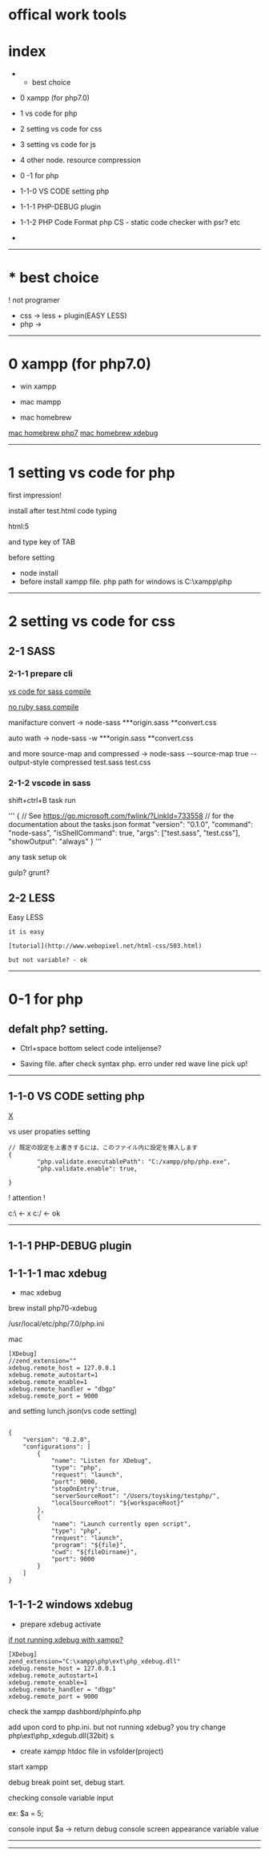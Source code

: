 # offical work tools

# index
- * best choice

- 0 xampp (for php7.0)
- 1 vs code for php
- 2 setting vs code for css
- 3 setting vs code for js

- 4 other node. resource compression

- 0 -1 for php 

- 1-1-0 VS CODE setting php
- 1-1-1 PHP-DEBUG plugin

- 1-1-2 
PHP Code Format
php CS - static code checker with psr?
etc


- 

--------------------------------
# * best choice

! not programer
- css -> less + plugin(EASY LESS)
- php -> 


--------------------------------
# 0 xampp (for php7.0)

- win xampp

- mac mampp

- mac homebrew

[mac homebrew php7](http://qiita.com/Arashi/items/42d6f6e40d7d48891fc9)
[mac homebrew xdebug](http://stackoverflow.com/questions/32291215/how-to-setup-x-debug-for-php7-on-mac)








-------------
# 1 setting vs code for php

first impression! 

install after test.html code typing

html:5

and type key of TAB


before setting
- node install
- before install xampp file. php path for windows  is C:\xampp\php


--------------
# 2 setting vs code for css



## 2-1 SASS

### 2-1-1 prepare cli 

[vs code for sass compile](http://celtislab.net/archives/20160303/vscode-node-sass/)

[no ruby sass compile](http://celtislab.net/archives/20160302/node-sass-cl/)


manifacture convert
->
	node-sass ***origin.sass **convert.css


auto wath
->
	node-sass -w ***origin.sass **convert.css

and more source-map and compressed
->
	node-sass --source-map true --output-style compressed  test.sass test.css




### 2-1-2 vscode in sass

shift+ctrl+B task run

'''
{
    // See https://go.microsoft.com/fwlink/?LinkId=733558
    // for the documentation about the tasks.json format
    "version": "0.1.0",
    "command": "node-sass",
    "isShellCommand": true,
    "args": ["test.sass", "test.css"],
    "showOutput": "always"
}
'''

any task setup ok

gulp? grunt?













## 2-2 LESS

Easy LESS

	it is easy

	[tutorial](http://www.webopixel.net/html-css/503.html)

	but not variable? - ok 





-------------
# 0-1 for php

## defalt php? setting.

- Ctrl+space bottom select 
code intelijense?

- Saving file. after check syntax php.
erro under red wave line pick up!




-----------------
## 1-1-0 VS CODE setting php

[X](https://officeyuai.net/%E3%82%B7%E3%82%B9%E3%83%86%E3%83%A0%E9%96%8B%E7%99%BA/vscodewithphpsetting/)

vs user propaties setting

```
// 既定の設定を上書きするには、このファイル内に設定を挿入します
{
        "php.validate.executablePath": "C:/xampp/php/php.exe",
        "php.validate.enable": true,

}

```

! attention !

c:\ <- x
c:/ <- ok




-----------------
## 1-1-1 PHP-DEBUG plugin

## 1-1-1-1 mac xdebug

- mac xdebug

brew install php70-xdebug

/usr/local/etc/php/7.0/php.ini

mac
```
[XDebug]
//zend_extension=""
xdebug.remote_host = 127.0.0.1
xdebug.remote_autostart=1
xdebug.remote_enable=1
xdebug.remote_handler = "dbgp"
xdebug.remote_port = 9000
```

and
setting lunch.json(vs code setting)
```

{
    "version": "0.2.0",
    "configurations": [
        {
            "name": "Listen for XDebug",
            "type": "php",
            "request": "launch",
            "port": 9000,
            "stopOnEntry":true,
            "serverSourceRoot": "/Users/toysking/testphp/",
            "localSourceRoot": "${workspaceRoot}"
        },
        {
            "name": "Launch currently open script",
            "type": "php",
            "request": "launch",
            "program": "${file}",
            "cwd": "${fileDirname}",
            "port": 9000
        }
    ]
}

```

## 1-1-1-2 windows xdebug

- prepare xdebug activate

[if not running xdebug with xampp?](http://gomocool.net/gomokulog/?p=64)

```
[XDebug]
zend_extension="C:\xampp\php\ext\php_xdebug.dll"
xdebug.remote_host = 127.0.0.1
xdebug.remote_autostart=1
xdebug.remote_enable=1
xdebug.remote_handler = "dbgp"
xdebug.remote_port = 9000
```

check the xampp dashbord/phpinfo.php

add upon cord to php.ini. but not running xdebug?
you try change php\ext\php_xdegub.dll(32bit) s




- create xampp htdoc file in vsfolder(project)

start xampp

debug break point set, debug start.

checking console variable input

ex: $a = 5;

console input $a -> return debug console screen appearance variable value












-------------



-------------


